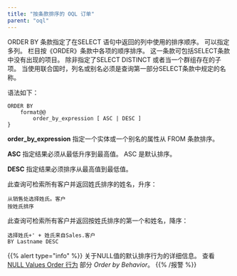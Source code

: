 ```yaml
---
title: "按条款排序的 OQL 订单"
parent: "oql"
---
```


ORDER BY 条款指定了在SELECT 语句中返回的列中使用的排序顺序。 可以指定多列。 栏目按《ORDER》条款中各项的顺序排序。 这一条款可包括SELECT条款中没有出现的项目。 除非指定了SELECT DISTINCT 或者当一个群组存在的子项。 当使用联合国时，列名或别名必须是查询第一部分SELECT条款中规定的名称。

语法如下：

```
ORDER BY
    format@@
        order_by_expression [ ASC | DESC ]
}
```

**order_by_expression** 指定一个实体或一个别名的属性从 FROM 条款排序。

**ASC** 指定结果必须从最低升序到最高值。 ASC 是默认排序。

**DESC** 指定结果必须排序从最高值到最低值。

此查询可检索所有客户并返回姓氏排序的姓名，升序：

```
从销售处选择姓氏。客户
按姓氏排序
```

此查询可检索所有客户并返回按姓氏排序的第一个和姓名，降序：

```
选择姓氏+' + 姓氏来自Sales.客户
BY Lastname DESC
```

{{% alert type="info" %}}
关于NULL值的默认排序行为的详细信息。 查看 [NULL Values Order 行为](ordering-behavior#null-ordering-behavior) 部分 *Order by Behavior*。
{{% /报警 %}}
